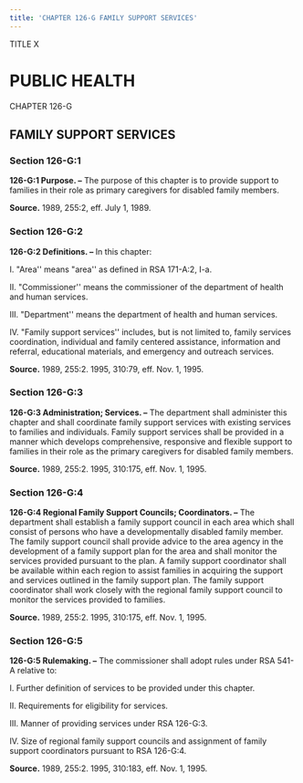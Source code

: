 ```yaml
---
title: 'CHAPTER 126-G FAMILY SUPPORT SERVICES'
---
```


TITLE X
                                             
PUBLIC HEALTH
=============

CHAPTER 126-G
                                             
FAMILY SUPPORT SERVICES
-----------------------

### Section 126-G:1

 **126-G:1 Purpose. –** The purpose of this chapter is to provide
support to families in their role as primary caregivers for disabled
family members.

**Source.** 1989, 255:2, eff. July 1, 1989.

### Section 126-G:2

 **126-G:2 Definitions. –** In this chapter:
                                             
 I. "Area'' means "area'' as defined in RSA 171-A:2, I-a.
                                             
 II. "Commissioner'' means the commissioner of the department of
health and human services.
                                             
 III. "Department'' means the department of health and human
services.
                                             
 IV. "Family support services'' includes, but is not limited to,
family services coordination, individual and family centered assistance,
information and referral, educational materials, and emergency and
outreach services.

**Source.** 1989, 255:2. 1995, 310:79, eff. Nov. 1, 1995.

### Section 126-G:3

 **126-G:3 Administration; Services. –** The department shall
administer this chapter and shall coordinate family support services
with existing services to families and individuals. Family support
services shall be provided in a manner which develops comprehensive,
responsive and flexible support to families in their role as the primary
caregivers for disabled family members.

**Source.** 1989, 255:2. 1995, 310:175, eff. Nov. 1, 1995.

### Section 126-G:4

 **126-G:4 Regional Family Support Councils; Coordinators. –** The
department shall establish a family support council in each area which
shall consist of persons who have a developmentally disabled family
member. The family support council shall provide advice to the area
agency in the development of a family support plan for the area and
shall monitor the services provided pursuant to the plan. A family
support coordinator shall be available within each region to assist
families in acquiring the support and services outlined in the family
support plan. The family support coordinator shall work closely with the
regional family support council to monitor the services provided to
families.

**Source.** 1989, 255:2. 1995, 310:175, eff. Nov. 1, 1995.

### Section 126-G:5

 **126-G:5 Rulemaking. –** The commissioner shall adopt rules under
RSA 541-A relative to:
                                             
 I. Further definition of services to be provided under this
chapter.
                                             
 II. Requirements for eligibility for services.
                                             
 III. Manner of providing services under RSA 126-G:3.
                                             
 IV. Size of regional family support councils and assignment of
family support coordinators pursuant to RSA 126-G:4.

**Source.** 1989, 255:2. 1995, 310:183, eff. Nov. 1, 1995.

